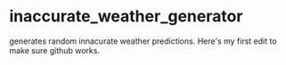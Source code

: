 # inaccurate_weather_generator
generates random innacurate weather predictions.
Here's my first edit to make sure github works.